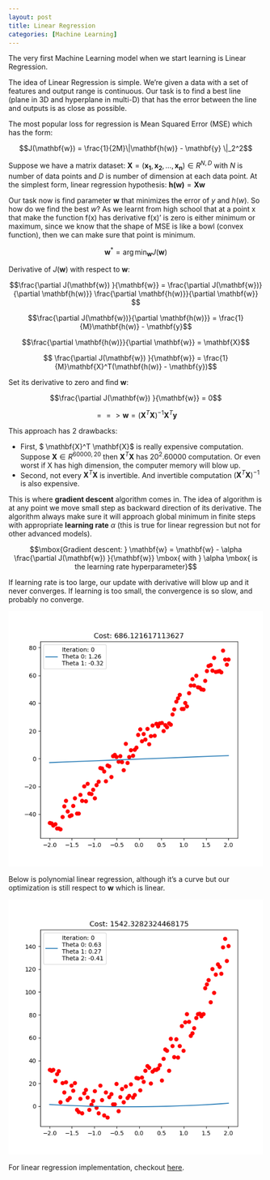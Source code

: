 ```yaml
---
layout: post
title: Linear Regression
categories: [Machine Learning]
---
```

The very first Machine Learning model when we start learning is Linear Regression.

The idea of Linear Regression is simple. We’re given a data with a set of features and output range is continuous. Our task is to find a best line (plane in 3D and hyperplane in multi-D) that has the error between the line and outputs is as close as possible.

The most popular loss for regression is Mean Squared Error (MSE) which has the form:

$$J(\mathbf{w}) = 
\frac{1}{2M}\|\mathbf{h(w)} - \mathbf{y} \|_2^2$$

Suppose we have a matrix dataset: $\mathbf{X} = (\mathbf{x_1}, \mathbf{x_2}, ..., \mathbf{x_n}) \in  R^{N, D}$ with $N$ is number of data points and $D$ is number of dimension at each data point. At the simplest form, linear regression hypothesis: $\mathbf{h(w)} = \mathbf{X}\mathbf{w}$

Our task now is find parameter $\mathbf{w}$ that minimizes the error of $y$ and $h(w)$. So how do we find the best $w$? As we learnt from high school that at a point x that make the function f(x) has derivative f(x)’ is zero is either minimum or maximum, since we know that the shape of MSE is like a bowl (convex function), then we can make sure that point is minimum.

$$\mathbf{w}^* = \arg\min_{\mathbf{w}} J(\mathbf{w})$$

Derivative of $J(\mathbf{w})$ with respect to $\mathbf{w}$:

$$\frac{\partial J(\mathbf{w}) }{\mathbf{w}} = \frac{\partial J(\mathbf{w})}{\partial \mathbf{h(w)}} \frac{\partial \mathbf{h(w)}}{\partial \mathbf{w}} $$

$$\frac{\partial J(\mathbf{w})}{\partial \mathbf{h(w)}} = \frac{1}{M}\mathbf{h(w)} - \mathbf{y}$$

$$\frac{\partial \mathbf{h(w)}}{\partial \mathbf{w}} = \mathbf{X}$$

$$ \frac{\partial J(\mathbf{w}) }{\mathbf{w}} = \frac{1}{M}\mathbf{X}^T(\mathbf{h(w)} - \mathbf{y})$$

Set its derivative to zero and find $\mathbf{w}$:

$$\frac{\partial J(\mathbf{w}) }{\mathbf{w}} = 0$$

$$==> \mathbf{w} = (\mathbf{X}^T \mathbf{X})^{-1}\mathbf{X}^T \mathbf{y}$$

This approach has 2 drawbacks:
- First, $ \mathbf{X}^T \mathbf{X}$ is really expensive computation. Suppose $\mathbf{X} \in R^{60000, 20}$ then $\mathbf{X}^T \mathbf{X}$ has $20^2 . 60000$ computation. Or even worst if X has high dimension, the computer memory will blow up.
- Second, not every $\mathbf{X}^T \mathbf{X}$ is invertible. And invertible computation $(\mathbf{X}^T \mathbf{X})^{-1}$ is also expensive.

This is where __gradient descent__ algorithm comes in. The idea of algorithm is at any point we move small step as backward direction of its derivative. The algorithm always make sure it will approach global minimum in finite steps with appropriate __learning rate__ $\alpha$ (this is true for linear regression but not for other advanced models).

$$\mbox{Gradient descent: } \mathbf{w} = \mathbf{w} - \alpha \frac{\partial J(\mathbf{w}) }{\mathbf{w}} \mbox{ with } \alpha \mbox{ is the learning rate hyperparameter}$$

If learning rate is too large, our update with derivative will blow up and it never converges.
If learning is too small, the convergence is so slow, and probably no converge.

<img src="/images/linear_regression_1.gif" alt="Linear Regression 1">

Below is polynomial linear regression, although it’s a curve but our optimization is still respect to $\mathbf{w}$ which is linear.

<img src="/images/linear_regression_2.gif" alt="Linear Regression 2" class="fit image">

For linear regression implementation, checkout <a href="https://github.com/giangtranml/ml-from-scratch/tree/master/linear_regression">here</a>.
